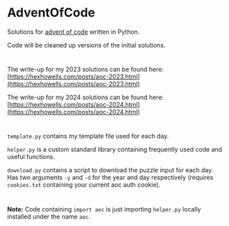 # AdventOfCode
Solutions for [advent of code](https://adventofcode.com/) written in Python.

Code will be cleaned up versions of the initial solutions.

#

The write-up for my 2023 solutions can be found here: [https://hexhowells.com/posts/aoc-2023.html](https://hexhowells.com/posts/aoc-2023.html)

The write-up for my 2024 solutions can be found here: [https://hexhowells.com/posts/aoc-2024.html](https://hexhowells.com/posts/aoc-2024.html)

#

```template.py``` contains my template file used for each day.

```helper.py``` is a custom standard library containing frequently used code and useful functions.

```download.py``` contains a script to download the puzzle input for each day. Has two arguments ```-y``` and ```-d``` for the year and day respectively (requires ```cookies.txt``` containing your current aoc auth cookie).

#

**Note:** Code containing ```import aoc``` is just importing ```helper.py``` locally installed under the name ```aoc```.
